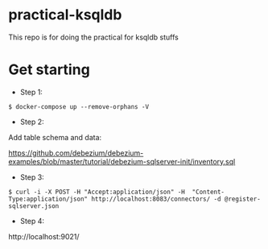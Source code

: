 # practical-ksqldb
This repo is for doing the practical for ksqldb stuffs

# Get starting

- Step 1:

```
$ docker-compose up --remove-orphans -V
```

- Step 2:

Add table schema and data:

https://github.com/debezium/debezium-examples/blob/master/tutorial/debezium-sqlserver-init/inventory.sql

- Step 3:

```
$ curl -i -X POST -H "Accept:application/json" -H  "Content-Type:application/json" http://localhost:8083/connectors/ -d @register-sqlserver.json
```

- Step 4:

http://localhost:9021/